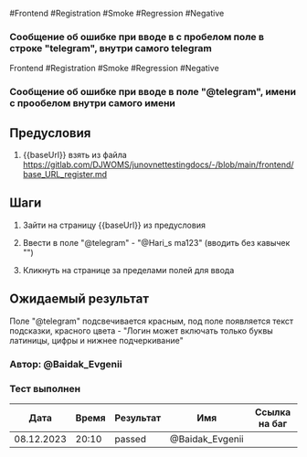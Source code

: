 #Frontend #Registration #Smoke #Regression #Negative

### Сообщение об ошибке при вводе в c пробелом поле в строке "telegram", внутри самого telegram

Frontend #Registration #Smoke #Regression #Negative

### Сообщение об ошибке при вводе в поле "@telegram", имени с прообелом внутри самого имени

## Предусловия

1. {{baseUrl}} взять из файла https://gitlab.com/DJWOMS/junovnettestingdocs/-/blob/main/frontend/base_URL_register.md

## Шаги

1. Зайти на страницу {{baseUrl}} из предусловия

2. Ввести в поле "@telegram" - "@Hari_s ma123" (вводить без кавычек "")

3. Кликнуть на странице за пределами полей для ввода

## Ожидаемый результат

Поле "@telegram" подсвечивается красным, под поле появляется текст подсказки, красного цвета - "Логин может включать только буквы латиницы, цифры и нижнее подчеркивание"

### Автор: @Baidak_Evgenii

### Тест выполнен
|     Дата    | Время | Результат   |   Имя  | Cсылка на баг  |
|     ---     |  ---  |    ---      |   ---  |      ---       |
|  08.12.2023 | 20:10 |   passed    | @Baidak_Evgenii |       |